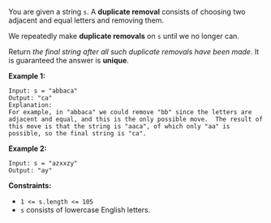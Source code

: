 You are given a string `s`. A **duplicate removal** consists of choosing two
adjacent and equal letters and removing them.

We repeatedly make **duplicate removals** on `s` until we no longer can.

Return _the final string after all such duplicate removals have been made_. It
is guaranteed the answer is **unique**.



**Example 1:**

    
    
    Input: s = "abbaca"
    Output: "ca"
    Explanation: 
    For example, in "abbaca" we could remove "bb" since the letters are adjacent and equal, and this is the only possible move.  The result of this move is that the string is "aaca", of which only "aa" is possible, so the final string is "ca".
    

**Example 2:**

    
    
    Input: s = "azxxzy"
    Output: "ay"
    



**Constraints:**

  * `1 <= s.length <= 105`
  * `s` consists of lowercase English letters.

